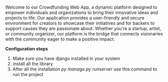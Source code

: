 Welcome to our Crowdfunding Web App, a dynamic platform designed to empower individuals and organizations to bring their innovative ideas and projects to life. Our application provides a user-friendly and secure environment for creators to showcase their initiatives and for backers to support causes they are passionate about. Whether you're a startup, artist, or community organizer, our platform is the bridge that connects visionaries with the community eager to make a positive impact.

**Configuration steps**
1. Make sure you have django installed in your system
2. install all the library
3. After all the installation *py manage.py runserver* use this command to run the project
